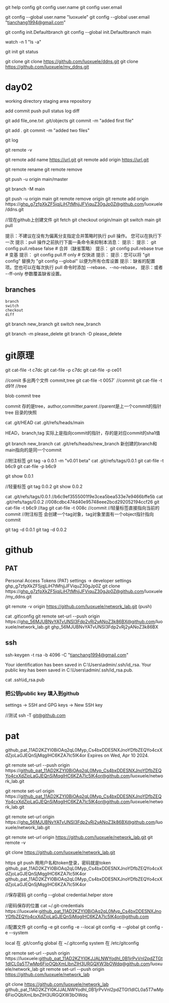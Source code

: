 git help config
git config user.name
git config user.email

git config --global user.name "luoxuele"
git config --global user.email "tianchang1994@gmail.com"

git config init.Defaultbranch
git config --global init.Defaultbranch main

watch -n 1 "ls -a"

git init
git status

git clone
git clone https://github.com/luoxuele/ddns.git
git clone https://github.com/luoxuele/my_ddns.git

# day02

working directory
staging area
repository

add
commit
push
pull
status
log
diff

git add file_one.txt
.git/objects 
git commit -m "added first file"

git add .
git commit -m "added two files"

git log

git remote -v

git remote add name https://url.git
git remote add origin https://url.git

git remote rename <old> <new>
git remote remove <name>


git push -u origin main/master

git branch -M main

git push -u origin main
git remote remove origin
git remote add origin https://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@github.com/luoxuele/ddns.git

//现在github上创建文件
git fetch
git checkout origin/main
git switch main
git pull



提示：不建议在没有为偏离分支指定合并策略时执行 pull 操作。 您可以在执行下一次
提示：pull 操作之前执行下面一条命令来抑制本消息：
提示：
提示：  git config pull.rebase false  # 合并（缺省策略）
提示：  git config pull.rebase true   # 变基
提示：  git config pull.ff only       # 仅快进
提示：
提示：您可以将 "git config" 替换为 "git config --global" 以便为所有仓库设置
提示：缺省的配置项。您也可以在每次执行 pull 命令时添加 --rebase、--no-rebase，
提示：或者 --ff-only 参数覆盖缺省设置。


## branches
    branch
    switch
    checkout
    diff

git branch new_branch
git switch new_branch

git branch -m please_delete
git branch -D please_delete


# git原理
git cat-file -t c7dc
git cat-file -p c7dc
git cat-file -p ce01

//comiit 多出两个文件 commit,tree
git cat-file -t 0057`   //commit
git cat-file -t d91f    //tree


blob
commit
tree

commit 存的是tree，author,committer,parent //parent是上一个commit的指针
tree 目录的快照

cat .git/HEAD
cat .git/refs/heads/main

HEAD，branch,tag 实际上是指向commit的指针，存的是对应commit的sha1值

git branch new_branch
cat .git/refs/heads/new_branch
新创建的branch和main指向的是同一个commit

//附注标签
git tag -a 0.0.1 -m "v0.01 beta"
cat .git/refs/tags/0.0.1
git cat-file -t b6c9
git cat-file -p b6c9

git show 0.0.1

//轻量标签
git tag 0.0.2
git show 0.0.2


cat .git/refs/tags/0.0.1    //b6c9ef3555001f9e3cea5bea533e7e9466bffe5b
cat .git/refs/tags/0.0.2    //008cdbc474d40e95748eee2bcd292052194ccf26
git cat-file -t b6c9    //tag
git cat-file -t 008c    //commit
//轻量标签直接指向当前的commit
//附注标签 会创建一个tag对象，tag对象里面有一个object指针指向commit

git tag -d 0.0.1
git tag -d 0.0.2






# github

## PAT
Personal Access Tokens (PAT)
settings -> developer settings
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
git clone https://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@github.com/luoxuele/my_ddns.git


git remote -v 
origin  https://github.com/luoxuele/network_lab.git (push)

cat .git\config
git remote set-url --push origin https://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@github.com/luoxuele/network_lab.git
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

## ssh
ssh-keygen -t rsa -b 4096 -C "tianchang1994@gmail.com"

Your identification has been saved in C:\Users\admin/.ssh/id_rsa.
Your public key has been saved in C:\Users\admin/.ssh/id_rsa.pub.

cat .ssh\id_rsa.pub 
### 把公钥public key 填入到github
settings -> SSH and GPG keys -> New SSH key

//测试
ssh -T git@github.com


# pat
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
Expires on Wed, Apr 10 2024.

git remote set-url --push origin https://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@github.com/luoxuele/network_lab.git

git remote set-url origin https://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@github.com/luoxuele/network_lab.git



git remote set-url  origin https://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@github.com/luoxuele/network_lab.git

git remote set-url origin https://github.com/luoxuele/network_lab.git
git remote -v

git clone https://github.com/luoxuele/network_lab.git

https
git push 用用户名和token登录，密码就是token
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
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


//保存密码
git config --global credential.helper store

//密码保存的位置
 cat ~/.git-credentials
https://luoxuele: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@github.com


//配置文件
git config -e
git config -e --local
git config -e --global
git config -e --system

local 在 .git/config
global 在   ~/.gitconfig
system 在  /etc/gitconfig

git remote set-url --push origin https://luoxuele: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@github.com/luoxuele/network_lab
git remote set-url --push origin https://github.com/luoxuele/network_lab



git clone https://github.com/luoxuele/network_lab
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